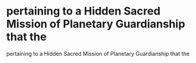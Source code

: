 # pertaining to a Hidden Sacred Mission of Planetary Guardianship that the

pertaining to a Hidden Sacred Mission of Planetary Guardianship that the